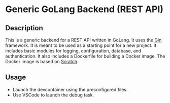 # Generic GoLang Backend (REST API)

## Description

This is a generic backend for a REST API written in GoLang. It uses the [Gin](https://github.com/gin-gonic/gin) framework. It is meant to be used as a starting point for a new project. It includes basic modules for logging, configuration, database, and authentication. It also includes a Dockerfile for building a Docker image. The Docker image is based on [Scratch](https://hub.docker.com/_/scratch/).

## Usage
- Launch the devcontainer using the preconfigured files.
- Use VSCode to launch the debug task.
